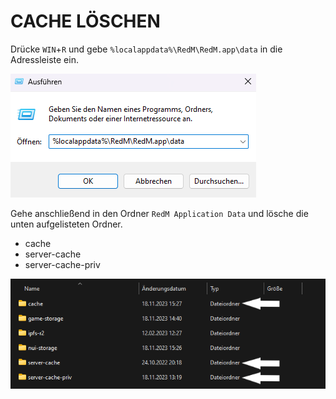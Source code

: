 # CACHE LÖSCHEN

Drücke `WIN`+`R` und gebe `%localappdata%\RedM\RedM.app\data` in die Adressleiste ein.

![Clear-Cache #1](../../assets/redm-cache-one.png)

Gehe anschließend in den Ordner `RedM Application Data` und lösche die unten aufgelisteten Ordner.

- cache
- server-cache
- server-cache-priv

![Clear-Cache #2](../../assets/redm-cache-two.png)